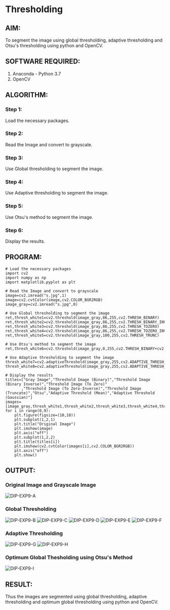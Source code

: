 # Thresholding
## AIM:
To segment the image using global thresholding, adaptive thresholding and Otsu's thresholding using python and OpenCV.

## SOFTWARE REQUIRED:
1. Anaconda - Python 3.7
2. OpenCV

## ALGORITHM:

### Step 1:
Load the necessary packages.

### Step 2:
Read the Image and convert to grayscale.

### Step 3:
Use Global thresholding to segment the image.

### Step 4:
Use Adaptive thresholding to segment the image.

### Step 5:
Use Otsu's method to segment the image.

### Step 6:
Display the results.

## PROGRAM:
```
# Load the necessary packages
import cv2
import numpy as np
import matplotlib.pyplot as plt

# Read the Image and convert to grayscale
image=cv2.imread("s.jpg",1)
image=cv2.cvtColor(image,cv2.COLOR_BGR2RGB)
image_gray=cv2.imread("s.jpg",0)

# Use Global thresholding to segment the image
ret,thresh_white1=cv2.threshold(image_gray,86,255,cv2.THRESH_BINARY)
ret,thresh_white2=cv2.threshold(image_gray,86,255,cv2.THRESH_BINARY_INV)
ret,thresh_white3=cv2.threshold(image_gray,86,255,cv2.THRESH_TOZERO)
ret,thresh_white4=cv2.threshold(image_gray,86,255,cv2.THRESH_TOZERO_INV)
ret,thresh_white5=cv2.threshold(image_gray,100,255,cv2.THRESH_TRUNC)

# Use Otsu's method to segment the image 
ret,thresh_white6=cv2.threshold(image_gray,0,255,cv2.THRESH_BINARY+cv2.THRESH_OTSU)

# Use Adaptive thresholding to segment the image
thresh_white7=cv2.adaptiveThreshold(image_gray,255,cv2.ADAPTIVE_THRESH_MEAN_C,cv2.THRESH_BINARY,11,2)
thresh_white8=cv2.adaptiveThreshold(image_gray,255,cv2.ADAPTIVE_THRESH_GAUSSIAN_C,cv2.THRESH_BINARY,11,2)

# Display the results
titles=["Gray Image","Threshold Image (Binary)","Threshold Image (Binary Inverse)","Threshold Image (To Zero)"
       ,"Threshold Image (To Zero-Inverse)","Threshold Image (Truncate)","Otsu","Adaptive Threshold (Mean)","Adaptive Threshold (Gaussian)"]
images=[image_gray,thresh_white1,thresh_white2,thresh_white3,thresh_white4,thresh_white5,thresh_white6,thresh_white7,thresh_white8]
for i in range(0,9):
    plt.figure(figsize=(10,10))
    plt.subplot(1,2,1)
    plt.title("Original Image")
    plt.imshow(image)
    plt.axis("off")
    plt.subplot(1,2,2)
    plt.title(titles[i])
    plt.imshow(cv2.cvtColor(images[i],cv2.COLOR_BGR2RGB))
    plt.axis("off")
    plt.show()
```
## OUTPUT:

### Original Image and Grayscale Image
![DIP-EXP9-A](https://user-images.githubusercontent.com/75235132/169962475-3035e59e-70d3-41eb-bf67-2235bcf16d30.png)

### Global Thresholding
![DIP-EXP9-B](https://user-images.githubusercontent.com/75235132/169962524-2ab2fbed-d6f2-47d4-8e81-351b09a9bedf.png)
![DIP-EXP9-C](https://user-images.githubusercontent.com/75235132/169962538-dca62bed-3aa3-49fc-bc23-1621380ce1a2.png)
![DIP-EXP9-D](https://user-images.githubusercontent.com/75235132/169962551-754c4c03-31c3-4b1d-9ab8-8fed0fe54c7a.png)
![DIP-EXP9-E](https://user-images.githubusercontent.com/75235132/169962564-4fdf816d-a691-4f2f-8b1c-0c262aca86bf.png)
![DIP-EXP9-F](https://user-images.githubusercontent.com/75235132/169962578-e76a831e-2875-472b-9b49-55642b7f7a00.png)

### Adaptive Thresholding
![DIP-EXP9-G](https://user-images.githubusercontent.com/75235132/169962601-dd5361f8-cfc0-4519-9152-4086949a6098.png)
![DIP-EXP9-H](https://user-images.githubusercontent.com/75235132/169962614-688d92a3-571d-439b-95c2-c00ac1e6b6cf.png)

### Optimum Global Thesholding using Otsu's Method
![DIP-EXP9-I](https://user-images.githubusercontent.com/75235132/169962638-783c2061-d2da-4faf-a5d6-68a8917e67d1.png)

## RESULT:
Thus the images are segmented using global thresholding, adaptive thresholding and optimum global thresholding using python and OpenCV.
